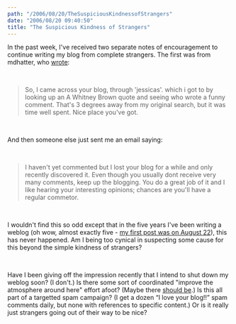 ```yaml
---
path: "/2006/08/20/TheSuspiciousKindnessofStrangers" 
date: "2006/08/20 09:40:50" 
title: "The Suspicious Kindness of Strangers" 
---
```

<p>In the past week, I've received two separate notes of encouragement to continue writing my blog from complete strangers. The first was from mdhatter, who <a href="http://typewriting.org/2006/08/07/Regular_Wednesday_Night_Gigs%2C_Likely_Moving/#comment-3679">wrote</a>:</p><br><blockquote><p>So, I came across your blog, through 'jessicas'. which i got to by looking up an A Whitney Brown quote and seeing who wrote a funny comment. That's 3 degrees away from my original search, but it was time well spent. Nice place you've got.</p></blockquote><br><p>And then someone else just sent me an email saying:</p><br><blockquote><p>I haven't yet commented but I lost your blog for a while and only recently discovered it. Even though you usually dont receive very many comments, keep up the blogging. You do a great job of it and I like hearing your interesting opinions; chances are you'll have a regular commetor.</p></blockquote><br><p>I wouldn't find this so odd except that in the five years I've been writing a weblog (oh wow, almost exactly five - <a href="http://meme3.blogspot.com/2001_08_19_meme3_archive.html">my first post was on August 22</a>), this has never happened. Am I being too cynical in suspecting some cause for this beyond the simple kindness of strangers?</p><br><p>Have I been giving off the impression recently that I intend to shut down my weblog soon? (I don't.) Is there some sort of coordinated "improve the atmosphere around here" effort afoot? (Maybe there <a href="http://bbgun.burningbird.net/fooflah/eat-the-red-couch/">should be</a>.) Is this all part of a targetted spam campaign? (I get a dozen <q>I love your blog!!</q> spam comments daily, but none with references to specific content.) Or is it really just strangers going out of their way to be nice?</p>